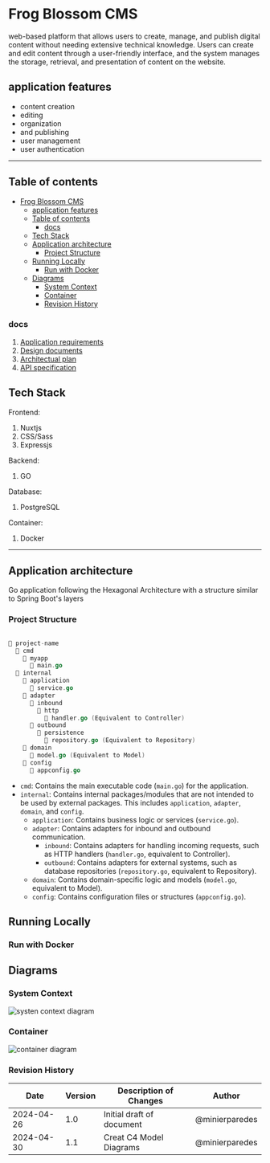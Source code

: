 # Frog Blossom CMS

web-based platform that allows users to create, manage, and publish digital content without needing extensive technical knowledge.
Users can create and edit content through a user-friendly interface, and the system manages the storage, retrieval, and presentation of content on the website.

## application features

- content creation
- editing
- organization
- and publishing
- user management
- user authentication

---

## Table of contents

- [Frog Blossom CMS](#frog-blossom-cms)
  - [application features](#application-features)
  - [Table of contents](#table-of-contents)
    - [docs](#docs)
  - [Tech Stack](#tech-stack)
  - [Application architecture](#application-architecture)
    - [Project Structure](#project-structure)
  - [Running Locally](#running-locally)
    - [Run with Docker](#run-with-docker)
  - [Diagrams](#diagrams)
    - [System Context](#system-context)
    - [Container](#container)
    - [Revision History](#revision-history)

### docs

1. [Application requirements](/frog-blossom-cms/application-requirements.md)
2. [Design documents](/design-docs/)
3. [Architectual plan](/design-docs/)
4. [API specification](/design-docs/api-specification.md)

## Tech Stack

Frontend:

1. Nuxtjs
2. CSS/Sass
3. Expressjs

Backend:

1. GO

Database:

1. PostgreSQL

Container:

1. Docker

---

## Application architecture

Go application following the Hexagonal Architecture with a structure similar to Spring Boot's layers

### Project Structure

```go

📁 project-name
  📁 cmd
    📁 myapp
      📄 main.go
  📁 internal
    📁 application
      📄 service.go
    📁 adapter
      📁 inbound
        📁 http
          📄 handler.go (Equivalent to Controller)
      📁 outbound
        📁 persistence
          📄 repository.go (Equivalent to Repository)
    📁 domain
      📄 model.go (Equivalent to Model)
    📁 config
      📄 appconfig.go
```

- `cmd`: Contains the main executable code (`main.go`) for the application.
- `internal`: Contains internal packages/modules that are not intended to be used by external packages. This includes `application`, `adapter`, `domain`, and `config`.
  - `application`: Contains business logic or services (`service.go`).
  - `adapter`: Contains adapters for inbound and outbound communication.
    - `inbound`: Contains adapters for handling incoming requests, such as HTTP handlers (`handler.go`, equivalent to Controller).
    - `outbound`: Contains adapters for external systems, such as database repositories (`repository.go`, equivalent to Repository).
  - `domain`: Contains domain-specific logic and models (`model.go`, equivalent to Model).
  - `config`: Contains configuration files or structures (`appconfig.go`).

## Running Locally

### Run with Docker

## Diagrams

### System Context

![systen context diagram](/design-docs/sys-context-diagram.png)

### Container

![container diagram](/design-docs/containers-diagram.png)

### Revision History

| Date       | Version | Description of Changes              | Author |
|------------|---------|------------------------------------|--------|
| 2024-04-26 | 1.0     | Initial draft of document          | @minierparedes    |
| 2024-04-30 | 1.1     | Creat C4 Model Diagrams            | @minierparedes    |
